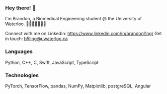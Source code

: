 ### Hey there! 👋

I'm Brandon, a Biomedical Engineering student @ the University of Waterloo. 👨🏻‍💻👨🏻‍🔬🧪

Connect with me on LinkedIn: https://www.linkedin.com/in/brandonl1ng/
Get in touch: b5ling@uwaterloo.ca

### Languages

Python, C++, C, Swift, JavaScript, TypeScript

### Technologies

PyTorch, TensorFlow, pandas, NumPy, Matplotlib, postgreSQL, Angular


<!--
**bzzling/bzzling** is a ✨ _special_ ✨ repository because its `README.md` (this file) appears on your GitHub profile.

Here are some ideas to get you started:

- 🔭 I’m currently working on ...
- 🌱 I’m currently learning ...
- 👯 I’m looking to collaborate on ...
- 🤔 I’m looking for help with ...
- 💬 Ask me about ...
- 📫 How to reach me: ...
- 😄 Pronouns: ...
- ⚡ Fun fact: ...
-->
